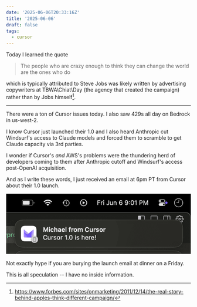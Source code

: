 ```yaml
---
date: '2025-06-06T20:33:16Z'
title: '2025-06-06'
draft: false
tags:
  - cursor
---
```


Today I learned the quote

> The people who are crazy enough to think they can change the world are the ones who do

which is typically attributed to Steve Jobs was likely written by advertising copywriters at TBWA\Chiat\Day (the agency that created the campaign) rather than by Jobs himself[^1].

[^1]: https://www.forbes.com/sites/onmarketing/2011/12/14/the-real-story-behind-apples-think-different-campaign/

---

There were a ton of Cursor issues today.
I also saw 429s all day on Bedrock in us-west-2.

I know Cursor just launched their 1.0 and I also heard Anthropic cut Windsurf's access to Claude models and forced them to scramble to get Claude capacity via 3rd parties.

I wonder if Cursor's _and_ AWS's problems were the thundering herd of developers coming to them after Anthropic cutoff and Windsurf's access post-OpenAI acquisition.

And as I write these words, I just received an email at 6pm PT from Cursor about their 1.0 launch.

![alt text](image.png)

Not exactly hype if you are burying the launch email at dinner on a Friday.

This is all speculation -- I have no inside information.

